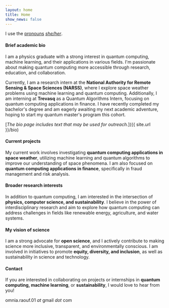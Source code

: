 ```yaml
---
layout: home
title: Home
show_news: false
---
```

I use the [pronouns](https://pronoun.is/#Pronoun-Usage-and-Social-Impact) [_she/her_](http://pronoun.is/she).

#### Brief academic bio
I am a physics graduate with a strong interest in quantum computing, machine learning, and their applications in various fields. I'm passionate about making quantum computing more accessible through research, education, and collaboration. 

Currently, I am a research intern at the **National Authority for Remote Sensing & Space Sciences (NARSS)**, where I explore space weather problems using machine learning and quantum computing. Additionally, I am interning at **Trevasq** as a Quantum Algorithms Intern, focusing on quantum computing applications in finance. I have recently completed my bachelor's degree and am eagerly awaiting my next academic adventure, hoping to start my quantum master's program this cohort.

[_The bio page includes text that may be used for outreach._]({{ site.url }}/bio)

#### Current projects
My current work involves investigating **quantum computing applications in space weather**, utilizing machine learning and quantum algorithms to improve our understanding of space phenomena. I am also focused on **quantum computing applications in finance**, specifically in fraud management and risk analysis.


#### Broader research interests
In addition to quantum computing, I am interested in the intersection of **physics, computer science, and sustainability**. I believe in the power of interdisciplinary research and aim to explore how quantum computing can address challenges in fields like renewable energy, agriculture, and water systems.

#### My vision of science
I am a strong advocate for **open science**, and I actively contribute to making science more inclusive, transparent, and environmentally conscious. I am involved in initiatives to promote **equity, diversity, and inclusion**, as well as sustainability in science and technology.


#### Contact
If you are interested in collaborating on projects or internships in **quantum computing, machine learning**, or **sustainability**, I would love to hear from you!

omnia.raouf.01 _at_ gmail _dot_ com

